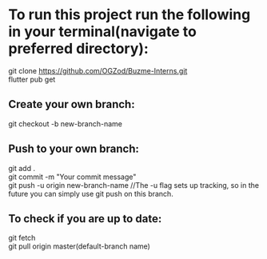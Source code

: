 # To run this project run the following in your terminal(navigate to preferred directory):
git clone https://github.com/OGZod/Buzme-Interns.git  
flutter pub get

## Create your own branch:
git checkout -b new-branch-name

## Push to your own branch:
git add .  
git commit -m "Your commit message"  
git push -u origin new-branch-name //The -u flag sets up tracking, so in the future you can simply use git push on this branch.

## To check if you are up to date:
git fetch  
git pull origin master(default-branch name)
